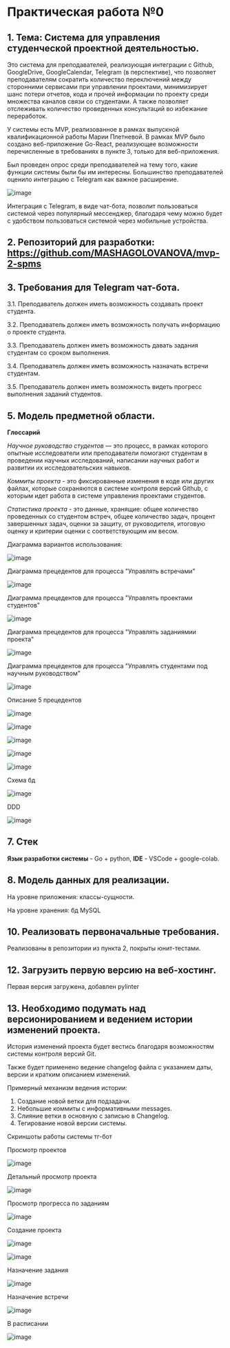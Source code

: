 # **Практическая работа №0**

## 1. **Тема: Система для управления студенческой проектной деятельностью.**
   Это система для преподавателей, реализующая интеграции с Github, GoogleDrive, GoogleCalendar, Telegram (в перспективе),
   что позволяет преподавателям сократить количество переключений между сторонними сервисами при управлении проектами, 
   минимизирует шанс потери отчетов, кода и прочей информации по проекту среди множества каналов связи со студентами.
   А также позволяет отслеживать количество проведенных консультаций во избежание переработок.
   
   У системы есть MVP, реализованное в рамках выпускной квалификационной работы Марии Плетневой.
   В рамках MVP было создано веб-приложение Go-React, реализующее возможности перечисленные в требованиях в пункте 3, только для веб-приложения.

   Был проведен опрос среди преподавателей на тему того, какие функции системы были бы им интересны.
   Большинство преподавателей оценило интеграцию с Telegram как важное расширение.

   ![image](https://github.com/user-attachments/assets/e3abc77c-de74-41e4-97fc-77a8b0ee208b)

   Интеграция с Telegram, в виде чат-бота, позволит пользоваться системой через популярный мессенджер,
   благодаря чему можно будет с удобством пользоваться системой через мобильные устройства.

## 2. **Репозиторий для разработки:** https://github.com/MASHAGOLOVANOVA/mvp-2-spms
## 3. **Требования для Telegram чат-бота.**
   
  3.1.	Преподаватель должен иметь возможность создавать проект студента.
  
  3.2.	Преподаватель должен иметь возможность получать информацию о проекте студента.
  
  3.3.	Преподаватель должен иметь возможность давать задания студентам со сроком выполнения.
  
  3.4.	Преподаватель должен иметь возможность назначать встречи студентам.
  
  3.5.	Преподаватель должен иметь возможность видеть прогресс выполнения заданий студентов.

## 5. **Модель предметной области.**

   **Глоссарий**

   *Научное руководство студентов* — это процесс,
   в рамках которого опытные исследователи или преподаватели помогают студентам
   в проведении научных исследований, написании научных работ и развитии их исследовательских навыков.

   *Коммиты проекта* - это фиксированные изменения в коде или других файлах,
    которые сохраняются в системе контроля версий Github, с которым идет работа в системе управления проектами студентов.

   *Статистика проекта* - это данные, хранящие: общее количество проведенных со студентом встреч,
   общее количество задач, процент завершенных задач, оценки за защиту, от руководителя, итоговую оценку и критерии оценки с соответствующим им весом.

   Диаграмма вариантов использования:

   ![image](https://github.com/user-attachments/assets/5e25d0f0-fe7e-4965-b1ef-3d038a1ae5cf)

   Диаграмма прецедентов для процесса "Управлять встречами"

   ![image](https://github.com/user-attachments/assets/51518dd1-ce14-4223-90c5-9e676d6744f6)

   Диаграмма прецедентов для процесса "Управлять проектами студентов"

   ![image](https://github.com/user-attachments/assets/e99e7fc4-c994-4c1d-a508-000cbb0b3664)

   Диаграмма прецедентов для процесса "Управлять заданиямии проекта"

   ![image](https://github.com/user-attachments/assets/3b907a57-58c5-418d-abab-554e5d412043)

   Диаграмма прецедентов для процесса "Управлять студентами под научным руководством"

   ![image](https://github.com/user-attachments/assets/476e6b57-30e5-4e13-8a79-b67319ed7f3e)

   Описание 5 прецедентов

   ![image](https://github.com/user-attachments/assets/6d2aa826-8632-45f8-8c0a-ec8c6f82fcea)

   ![image](https://github.com/user-attachments/assets/e5155c37-1b83-4ffb-988b-54001fa04d6f)

   ![image](https://github.com/user-attachments/assets/0c82848e-d1ca-424e-811d-8d6052d597fc)

   ![image](https://github.com/user-attachments/assets/3b649162-564d-427d-94e4-a5429dc8443e)

   ![image](https://github.com/user-attachments/assets/e546d039-c8b5-47b7-aa6b-044a809b9ef4)

   Схема бд

   ![image](https://github.com/user-attachments/assets/84780e56-fe89-48d4-8619-7489d1b489b3)

   DDD
   
   ![image](https://github.com/user-attachments/assets/2abfdf36-6c5a-41c8-ba16-019f1f26a4ad)


## 7. Стек 
  **Язык разработки системы** - Go + python, **IDE** - VSCode + google-colab.

## 8. Модель данных для реализации.
   На уровне приложения: классы-сущности.
   
   На уровне хранения: бд MySQL
   
## 10. Реализовать первоначальные требования.
   Реализованы в репозитории из пункта 2, покрыты юнит-тестами.
## 12. Загрузить первую версию на веб-хостинг.
   Первая версия загружена, добавлен pylinter

## 13. Необходимо подумать над версионированием и ведением истории изменений проекта.
  История изменений проекта будет вестись благодаря возможностям системы контроля версий Git.
  
  Также будет применено ведение changelog файла  с указанием даты, версии и кратким описанием изменений.
    
  Примерный механизм ведения истории:
  1. Создание новой ветки для подзадачи.
  2. Небольшие коммиты с информативными messages.
  3. Слияние ветки в основную с записью в Changelog.
  4. Тегирование новой версии системы.

Скриншоты работы системы тг-бот

Просмотр проектов

![image](https://github.com/user-attachments/assets/4fc28336-a1ff-45d4-b7e8-4a302f6d422e)

Детальный просмотр проекта

![image](https://github.com/user-attachments/assets/38ace074-99ec-4156-bfef-11e55018b26f)

Просмотр прогресса по заданиям

![image](https://github.com/user-attachments/assets/0460fdbd-ac84-4ccc-9972-0c25ee73ef13)

Создание проекта

![image](https://github.com/user-attachments/assets/b66bdc67-c3b4-4552-8518-263f4dc37fc9)

![image](https://github.com/user-attachments/assets/cd3ee640-a833-4f9e-95b2-9242c5a5799b)

Назначение задания

![image](https://github.com/user-attachments/assets/ab8250b9-6a08-4745-85c5-fe6473660394)

Назначение встречи

![image](https://github.com/user-attachments/assets/959b3c41-9e35-455c-8b98-01c06a3393d4)

В расписании 

![image](https://github.com/user-attachments/assets/605980d1-f4c3-4552-b4ad-1ab23e83b819)
